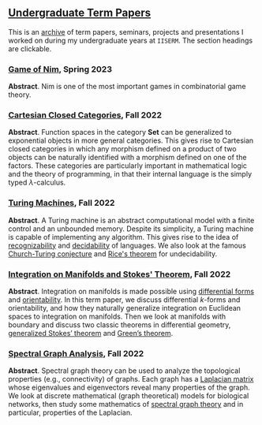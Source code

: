 ## [Undergraduate Term Papers](https://github.com/huidr/term-papers)

This is an [archive](archive.csv) of term papers, seminars, projects and presentations I worked on during my undergraduate years at `IISERM`. The section headings are clickable.

### [Game of Nim](game-of-nim.pdf), Spring 2023

**Abstract**. Nim is one of the most important games in combinatorial game theory. 

### [Cartesian Closed Categories](cartesian-closed-categories.pdf), Fall 2022

**Abstract**. Function spaces in the category **Set** can be generalized to exponential objects in more general categories. This gives rise to Cartesian closed categories in which any morphism defined on a product of two objects can be naturally identified with a morphism defined on one of the factors. These categories are particularly important in mathematical logic and the theory of programming, in that their internal language is the simply typed $\lambda$-calculus.

### [Turing Machines](https://github.com/huidr/turing-machines), Fall 2022

**Abstract**. A Turing machine is an abstract computational model with a finite control and an unbounded memory. Despite its simplicity, a Turing machine is capable of implementing any algorithm. This gives rise to the idea of [recognizability](https://en.wikipedia.org/wiki/Recursively_enumerable_language) and [decidability](https://en.wikipedia.org/wiki/Recursive_language) of languages. We also look at the famous [Church-Turing conjecture](https://en.wikipedia.org/wiki/Church%E2%80%93Turing_thesis) and [Rice's theorem](https://en.wikipedia.org/wiki/Rice%27s_theorem) for undecidability.

### [Integration on Manifolds and Stokes' Theorem](integration-on-manifolds.pdf), Fall 2022

**Abstract**. Integration on manifolds is made possible using [differential forms](https://en.wikipedia.org/wiki/Differential_form) and [orientability](https://en.wikipedia.org/wiki/Orientability). In
this term paper, we discuss differential *k*-forms and orientability, and how they naturally
generalize integration on Euclidean spaces to integration on manifolds. Then we look at
manifolds with boundary and discuss two classic theorems in differential geometry, [generalized Stokes’
theorem](https://en.wikipedia.org/wiki/Generalized_Stokes_theorem) and [Green’s theorem](https://en.wikipedia.org/wiki/Green%27s_theorem).

### [Spectral Graph Analysis](https://github.com/huidr/spectral-graph-analysis), Fall 2022

**Abstract**. Spectral graph theory can be used to analyze the topological properties (e.g., connectivity) of graphs. Each graph has a [Laplacian matrix](https://en.wikipedia.org/wiki/Laplacian_matrix) whose eigenvalues and eigenvectors reveal many properties of the graph. We look at discrete mathematical (graph theoretical) models for biological networks, then study some mathematics of [spectral graph theory](https://en.wikipedia.org/wiki/Spectral_graph_theory) and in particular, properties of the Laplacian.
